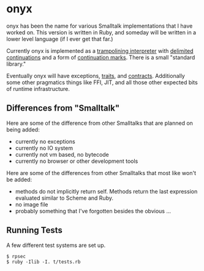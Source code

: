 

# onyx #

onyx has been the name for various Smalltalk implementations that I have
worked on.  This version is written in Ruby, and someday will be written
in a lower level language (if I ever get that far.)

Currently onyx is implemented as a [trampolining interpreter][tramp]
with [delimited continuations][delim] and a form of [continuation
marks][cmarks].  There is a small "standard library."

Eventually onyx will have exceptions, [traits][traits],
and [contracts][contracts].
Additionally some other pragmatics things like FFI, JIT, and all those
other expected bits of runtime infrastructure.

## Differences from "Smalltalk" ##

Here are some of the difference from other Smalltalks that are planned
on being added:

- currently no exceptions
- currently no IO system 
- currently not vm based, no bytecode
- currently no browser or other development tools


Here are some of the differences from other Smalltalks that most like
won't be added:

- methods do not implicitly return self.  Methods return the last
  expression evaluated similar to Scheme and Ruby.
- no image file
- probably something that I've forgotten besides the obvious ...

## Running Tests ##

A few different test systems are set up.

    $ rpsec
    $ ruby -Ilib -I. t/tests.rb



[tramp]:     http://www.cs.indiana.edu/hyplan/sganz/publications/icfp99/paper.pdf
[delim]:     http://www.ccs.neu.edu/racket/pubs/icfp07-fyff.pdf
[cmarks]:    http://www.ccs.neu.edu/racket/pubs/dissertation-clements.pdf
[contracts]: http://www.ccs.neu.edu/racket/pubs/thesis-robby.pdf
[traits]:    http://scg.unibe.ch/archive/papers/Scha03aTraits.pdf

